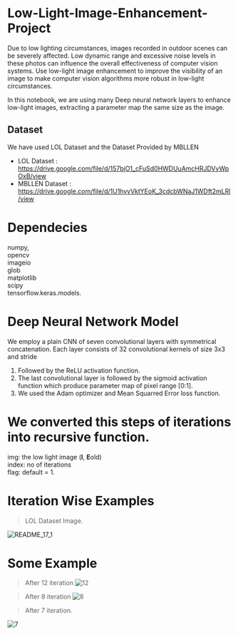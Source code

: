 # Low-Light-Image-Enhancement-Project 
Due to low lighting circumstances, images recorded in outdoor scenes can be severely affected. Low dynamic range and excessive noise levels in these photos can influence the overall effectiveness of computer vision systems. Use low-light image enhancement to improve the visibility of an image to make computer vision algorithms more robust in low-light circumstances.

In this notebook, we are using many Deep neural network layers to enhance low-light images, extracting a parameter map the same size as the image.

## Dataset
We have used LOL Dataset and the Dataset Provided by MBLLEN 

- LOL Dataset : https://drive.google.com/file/d/157bjO1_cFuSd0HWDUuAmcHRJDVyWpOxB/view 
- MBLLEN Dataset : https://drive.google.com/file/d/1U1hyvVktYEoK_3cdcbWNaJ1WDft2mLRl/view 

# Dependecies
numpy,<br>
opencv<br>
imageio<br>
glob <br>
matplotlib <br>
scipy <br>
tensorflow.keras.models.

# Deep Neural Network Model
We employ a plain CNN of seven convolutional
layers with symmetrical concatenation. Each layer
consists of 32 convolutional kernels of size 3x3 and stride<br>
1. Followed by the ReLU activation function. <br> 
2. The last convolutional layer is followed by the sigmoid activation function which produce parameter map of pixel range [0:1].<br>
3. We used the Adam optimizer and Mean Squarred Error loss function.


# We converted this steps of iterations into recursive function.
img: the low light image (**I**, **E**old) <br/>
index: no of iterations <br/>
flag: default = 1.

# Iteration Wise Examples
>LOL Dataset Image.

 ![README_17_1](https://user-images.githubusercontent.com/66743388/121814561-5269ff00-cc8f-11eb-8c89-6c46f6b33682.png)

# Some Example
>After 12 iteration
 ![12](https://user-images.githubusercontent.com/66743388/121814224-804e4400-cc8d-11eb-9604-fc70e2917b36.png)

>After 8 iteration
 ![8](https://user-images.githubusercontent.com/66743388/121814475-edaea480-cc8e-11eb-9690-9c813c63b9f4.png)

>After 7 iteration.
 
 ![7](https://user-images.githubusercontent.com/66743388/121814616-a2e15c80-cc8f-11eb-8e3a-b657f98dd3b3.png)




